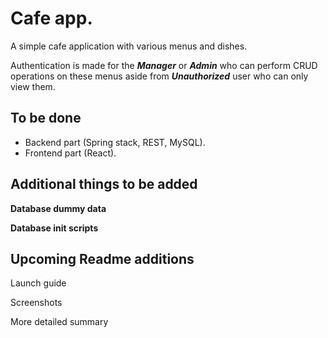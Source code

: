 # Cafe app.
A simple cafe application with various menus and dishes.

Authentication is made for the ***Manager*** or ***Admin*** who can perform CRUD operations on these menus aside from ***Unauthorized*** user who can only view them.

## To be done
- Backend part (Spring stack, REST, MySQL).
- Frontend part (React).

## Additional things to be added

**Database dummy data**

**Database init scripts**

## Upcoming Readme additions

Launch guide

Screenshots

More detailed summary



